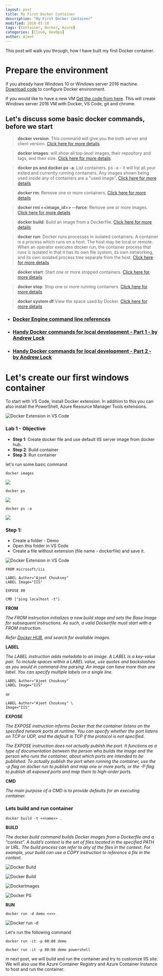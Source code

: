 ```yaml
---
layout: post
title: My First Docker Container
description: "My First Docker Container"
modified: 2018-01-18
tags: [Container, Docker, Azure]
categories: [Cloud, DevOps]
author: Ajeet
---
```

This post will walk you through, how I have built my first Docker container.

# Prepare the environment 

If you already have Windows 10 or Windows server 2016 machine. [Download code](https://github.com/AjeetChouksey/IaCLab/blob/master/Containers/DockerforWindows/dockerforwindows.ps1) to configure Docker environment.

If you would like to have a new VM 
[Get the code from here](https://github.com/AjeetChouksey/IaCLab/tree/master/201-VM-Docker-VSCode). This will create Windows server 2016 VM with Docker, VS Code, git and chrome.

<!--more-->
## Let's discuss some basic docker commands, before we start

> **docker version**:
This command will give you the both server and client version. [Click here for more details](
https://docs.docker.com/engine/reference/commandline/version/)

> **docker images**: will show all top-level images, their repository and tags, and their size. [Click here for more details](https://docs.docker.com/engine/reference/commandline/images/)

> **docker ps and docker ps  -a**: List containers. ps -a - it will list all your exited and currently running containers. Any images shown being used inside any of containers are a "used image". [Click here for more details](https://docs.docker.com/engine/reference/commandline/ps/#description)

> **docker rm**: Remove one or more containers. [Click here for more details](https://docs.docker.com/engine/reference/commandline/rm/)

> **docker rmi <<image_id>> --force**: Remove one or more images. [Click here for more details](https://docs.docker.com/engine/reference/commandline/rmi/)

> **docker build**: Build an image from a Dockerfile.  [Click here for more details](https://docs.docker.com/engine/reference/commandline/build/)

> **docker run**: Docker runs processes in isolated containers. A container is a process which runs on a host. The host may be local or remote. When an operator executes docker run, the container process that runs is isolated in that it has its own file system, its own networking, and its own isolated process tree separate from the host.
  [Click here for more details](
https://docs.docker.com/engine/reference/run/)

> **docker start**: Start one or more stopped containers.  [Click here for more details](
https://docs.docker.com/engine/reference/commandline/start/)

> **docker stop**: Stop one or more running containers. [Click here for more details](
https://docs.docker.com/engine/reference/commandline/stop/)

> **docker system df**:View the space used by Docker.  [Click here for more details](
https://docs.docker.com/engine/reference/commandline/system_df/)

* ### [Docker Engine command line references](https://docs.docker.com/engine/reference/commandline/docker/#child-commands)

*   ### [Handy Docker commands for local development - Part 1 - by Andrew Lock](https://andrewlock.net/handy-docker-commands-for-local-development-part-1/)

* ### [Handy Docker commands for local development - Part 2 - by Andrew Lock ](https://andrewlock.net/handy-docker-commands-for-local-development-part-2/)

# Let's create our first windows container 

To start with VS Code, Install Docker extension. In addition to this you can also install the PowerShell, Azure Resource Manager Tools extensions.

![Docker Extension in VS Code](/images/posts/container/vscodedocext.JPG)

### Lab 1 - Objective

*  **Step 1**: Create docker file and use default IIS server image from docker hub.
* **Step 2**: Build container
* **Step 3**: Run container 

let's run some basic command 

``` docker
docker images
```

![](/images/posts/container/docker-images.JPG)

``` docker
docker ps
```

![](/images/posts/container/docker-ps.JPG)

``` docker
docker ps -a
```

![](/images/posts/container/docker-ps-a.JPG)

### Step 1:

*   Create a folder - Demo
*   Open this folder in VS Code
* Create a file without extension (file name - dockerfile) and save it.

![Docker Extension in VS Code](/images/posts/container/dockerfilecreate.JPG)

``` docker
FROM microsoft/iis

LABEL Author="Ajeet Chouksey"
LABEL Image="IIS"

EXPOSE 80

CMD ["ping localhost -t"]
```
**FROM**

*The FROM instruction initializes a new build stage and sets the Base Image for subsequent instructions. As such, a valid Dockerfile must start with a FROM instruction*. 

*Refer [Docker HUB](https://hub.docker.com), and search for available images*.

**LABEL**

*The LABEL instruction adds metadata to an image. A LABEL is a key-value pair. To include spaces within a LABEL value, use quotes and backslashes as you would in command-line parsing.*
*An image can have more than one label. You can specify multiple labels on a single line.*

``` docker
LABEL Author="Ajeet Chouksey"
LABEL Image="IIS"
```
or
``` docker
LABEL Author="Ajeet Chouksey" \
Image="IIS"
```

**EXPOSE**

*The EXPOSE instruction informs Docker that the container listens on the specified network ports at runtime. You can specify whether the port listens on TCP or UDP, and the default is TCP if the protocol is not specified.*

*The EXPOSE instruction does not actually publish the port. It functions as a type of documentation between the person who builds the image and the person who runs the container, about which ports are intended to be published. To actually publish the port when running the container, use the -p flag on docker run to publish and map one or more ports, or the -P flag to publish all exposed ports and map them to high-order ports.*

**CMD**

*The main purpose of a CMD is to provide defaults for an executing container.*

### Lets build and run container

``` docker
docker build -t <<name>> .
```

**BUILD**

*The docker build command builds Docker images from a Dockerfile and a “context”. A build’s context is the set of files located in the specified PATH or URL. The build process can refer to any of the files in the context. For example, your build can use a COPY instruction to reference a file in the context.*

![Docker Build](/images/posts/container/docker-build1.JPG)

![Docker Build](/images/posts/container/docker-build2.JPG)

![DockerImages](/images/posts/container/docker-images-2.JPG)

![Docker PS](/images/posts/container/docker-ps.JPG)

**RUN**

```docker
docker run -d demo <<>>
```
![Docker run -d](/images/posts/container/docker-run-d.JPG)

Let's run the following command
```docker
docker run -it -p 80:80 demo
```


```docker
docker run -it -p 80:80 demo powershell
```

in next post, we will build and run the container and try to customize IIS site. We will also use the Azure Container Registry and Azure Container Instance to host and run the container.

